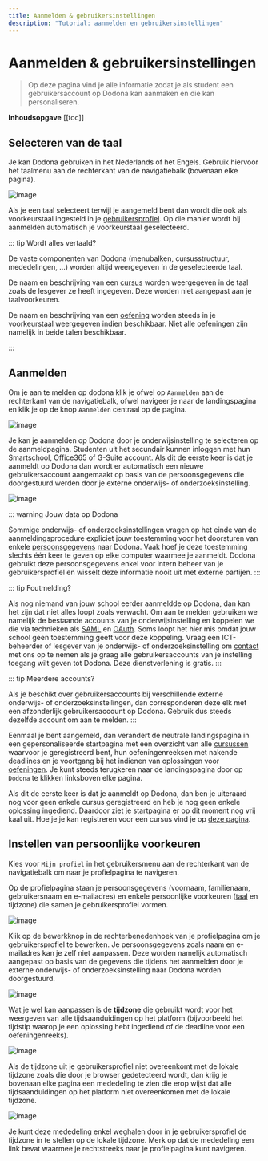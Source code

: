 ```yaml
---
title: Aanmelden & gebruikersinstellingen
description: "Tutorial: aanmelden en gebruikersinstellingen"
---
```


# Aanmelden & gebruikersinstellingen
> Op deze pagina vind je alle informatie zodat je als student een gebruikersaccount op Dodona kan aanmaken en die kan personaliseren.

**Inhoudsopgave**
[[toc]]

## Selecteren van de taal

Je kan Dodona gebruiken in het Nederlands of het Engels. Gebruik hiervoor het taalmenu aan de rechterkant van de navigatiebalk (bovenaan elke pagina).

![image](./choose_language.png)

Als je een taal selecteert terwijl je aangemeld bent dan wordt die ook als voorkeurstaal ingesteld in je [gebruikersprofiel](https://dodona.ugent.be/profile). Op die manier wordt bij aanmelden automatisch je voorkeurstaal geselecteerd.

::: tip Wordt alles vertaald?

De vaste componenten van Dodona (menubalken, cursusstructuur, mededelingen, ...) worden altijd weergegeven in de geselecteerde taal.

De naam en beschrijving van een [cursus](../courses/) worden weergegeven in de taal zoals de lesgever ze heeft ingegeven. Deze worden niet aangepast aan je taalvoorkeuren.

De naam en beschrijving van een [oefening](../exercises/#navigeren-naar-een-oefening) worden steeds in je voorkeurstaal weergegeven indien beschikbaar. Niet alle oefeningen zijn namelijk in beide talen beschikbaar.

:::

## Aanmelden

Om je aan te melden op dodona klik je ofwel op `Aanmelden` aan de rechterkant van de navigatiebalk, ofwel navigeer je naar de landingspagina en klik je op de knop `Aanmelden` centraal op de pagina.

![image](./login.png)

Je kan je aanmelden op Dodona door je onderwijsinstelling te selecteren op de aanmeldpagina. Studenten uit het secundair kunnen inloggen met hun Smartschool, Office365 of G-Suite account. Als dit de eerste keer is dat je aanmeldt op Dodona dan wordt er automatisch een nieuwe gebruikersaccount aangemaakt op basis van de persoonsgegevens die doorgestuurd werden door je externe onderwijs- of onderzoeksinstelling.

![image](./sign_in.png)

::: warning Jouw data op Dodona

Sommige onderwijs- of onderzoeksinstellingen vragen op het einde van de aanmeldingsprocedure expliciet jouw toestemming voor het doorsturen van enkele [persoonsgegevens](https://dodona.ugent.be/nl/data/) naar Dodona. Vaak hoef je deze toestemming slechts één keer te geven op elke computer waarmee je aanmeldt. Dodona gebruikt deze persoonsgegevens enkel voor intern beheer van je gebruikersprofiel en wisselt deze informatie nooit uit met externe partijen.
:::

::: tip Foutmelding?

Als nog niemand van jouw school eerder aanmeldde op Dodona, dan kan het zijn dat niet alles loopt zoals verwacht. Om aan te melden gebruiken we namelijk de bestaande accounts van je onderwijsinstelling en koppelen we die via technieken als [SAML](https://nl.wikipedia.org/wiki/Security_Assertion_Markup_Language) en [OAuth](https://nl.wikipedia.org/wiki/OAuth). Soms loopt het hier mis omdat jouw school geen toestemming geeft voor deze koppeling. Vraag een ICT-beheerder of lesgever van je onderwijs- of onderzoeksinstelling om [contact](../getting-started#contact-opnemen) met ons op te nemen als je graag alle gebruikersaccounts van je instelling toegang wilt geven tot Dodona. Deze dienstverlening is gratis.
:::

::: tip Meerdere accounts?

Als je beschikt over gebruikersaccounts bij verschillende externe onderwijs- of onderzoeksinstellingen, dan corresponderen deze elk met een afzonderlijk gebruikersaccount op Dodona. Gebruik dus steeds dezelfde account om aan te melden.
:::

Eenmaal je bent aangemeld, dan verandert de neutrale landingspagina in een gepersonaliseerde startpagina met een overzicht van alle [cursussen](../courses/) waarvoor je geregistreerd bent, hun oefeningenreeksen met nakende deadlines en je voortgang bij het indienen van oplossingen voor [oefeningen](../exercises/). Je kunt steeds terugkeren naar de landingspagina door op `Dodona` te klikken linksboven elke pagina.


Als dit de eerste keer is dat je aanmeldt op Dodona, dan ben je uiteraard nog voor geen enkele cursus geregistreerd en heb je nog geen enkele oplossing ingediend. Daardoor ziet je startpagina er op dit moment nog vrij kaal uit. Hoe je je kan registreren voor een cursus vind je op [deze pagina](../courses/#registreren-voor-een-cursus).

## Instellen van persoonlijke voorkeuren

Kies voor `Mijn profiel` in het gebruikersmenu aan de rechterkant van de navigatiebalk om naar je profielpagina te navigeren.

Op de profielpagina staan je persoonsgegevens (voornaam, familienaam, gebruikersnaam en e-mailadres) en enkele persoonlijke voorkeuren ([taal](#selecteren-van-de-taal) en tijdzone) die samen je gebruikersprofiel vormen.

![image](./student.user_menu_my_profile.png)

Klik op de bewerkknop in de rechterbenedenhoek van je profielpagina om je gebruikersprofiel te bewerken. Je persoonsgegevens zoals naam en e-mailadres kan je zelf niet aanpassen. Deze worden namelijk automatisch aangepast op basis van de gegevens die tijdens het aanmelden door je externe onderwijs- of onderzoeksinstelling naar Dodona worden doorgestuurd.

![image](./student.edit_profile.png)

Wat je wel kan aanpassen is de **tijdzone** die gebruikt wordt voor het weergeven van alle tijdsaanduidingen op het platform (bijvoorbeeld het tijdstip waarop je een oplossing hebt ingediend of de deadline voor een oefeningenreeks).

![image](./student.edit_timezone.png)

Als de tijdzone uit je gebruikersprofiel niet overeenkomt met de lokale tijdzone zoals die door je browser gedetecteerd wordt, dan krijg je bovenaan elke pagina een mededeling te zien die erop wijst dat alle tijdsaanduidingen op het platform niet overeenkomen met de lokale tijdzone.

![image](./student.wrong_timezone.png)

Je kunt deze mededeling enkel weghalen door in je gebruikersprofiel de tijdzone in te stellen op de lokale tijdzone. Merk op dat de mededeling een link bevat waarmee je rechtstreeks naar je profielpagina kunt navigeren.
